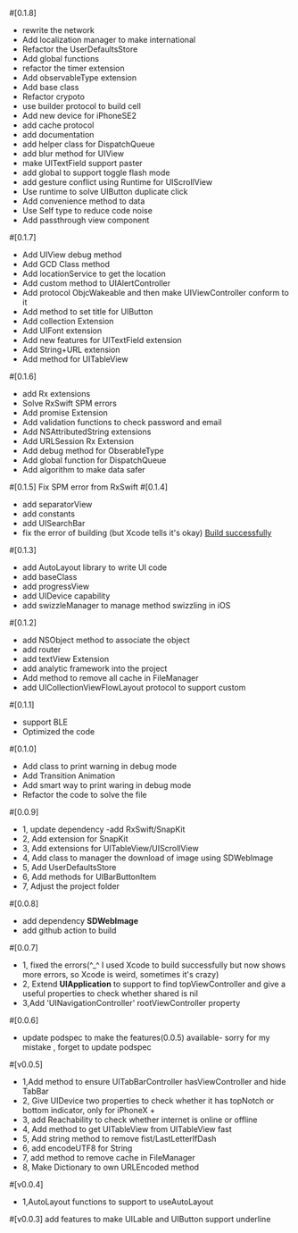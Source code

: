 
#[0.1.8]
* rewrite the network 
* Add localization manager to make international 
* Refactor the UserDefaultsStore
* Add global functions
* refactor the timer extension
* Add observableType extension
* Add base class
* Refactor crypoto
* use builder protocol to build cell
* Add new device for iPhoneSE2
* add cache protocol 
* add documentation
* add helper class for DispatchQueue
* add blur method for UIView
* make UITextField support paster
* add global to support toggle flash mode
* add gesture conflict using Runtime for UIScrollView
* Use runtime to solve UIButton duplicate click 
* Add convenience method to data
* Use Self type to reduce code noise
* Add passthrough view component


#[0.1.7]
* Add UIView debug method 
* Add GCD Class method 
* Add locationService to get the location
* Add custom method to UIAlertController
* Add protocol ObjcWakeable and then make UIViewController conform to it 
* Add method to set title for UIButton
* Add collection Extension
* Add UIFont extension
* Add new features for UITextField extension
* Add String+URL extension
* Add method for UITableView



#[0.1.6]
* add Rx extensions
* Solve RxSwift SPM errors 
*  Add promise Extension
*  Add validation functions to check password and email
*  Add NSAttributedString extensions
*  Add URLSession Rx Extension
*  Add debug method for ObserableType
*  Add global function for DispatchQueue
*  Add algorithm to make data safer


#[0.1.5]
Fix SPM error from RxSwift
#[0.1.4]
* add separatorView
* add constants 
* add UISearchBar
* fix the error of building (but Xcode tells it's okay)
[Build successfully](https://user-images.githubusercontent.com/13824297/77625025-c7afbe00-6f7d-11ea-830e-05f1424aaece.png)
![]()


#[0.1.3]
* add AutoLayout library to write UI code 
* add baseClass 
* add progressView
* add  UIDevice capability 
* add swizzleManager to manage method swizzling in iOS


#[0.1.2]
* add NSObject method to associate the object 
* add router 
* add textView Extension 
* add analytic framework into the  project
* Add method to remove all cache in FileManager
*  add UICollectionViewFlowLayout protocol to support custom



#[0.1.1]
* support BLE
* Optimized the code 


#[0.1.0]
* Add class to print warning in debug mode
* Add Transition Animation 
* Add smart way to print waring in debug mode
* Refactor the code to solve the file 

#[0.0.9]
* 1, update dependency -add RxSwift/SnapKit
* 2, Add extension for SnapKit
* 3, Add extensions for UITableView/UIScrollView
* 4, Add class to manager the download of image using SDWebImage
* 5, Add UserDefaultsStore
* 6, Add methods for UIBarButtonItem
* 7, Adjust the project folder

#[0.0.8]
* add dependency **SDWebImage**
* add github action to build

#[0.0.7]
* 1, fixed the errors(^_^ I used Xcode to build successfully but now shows more errors, so Xcode is weird, sometimes it's crazy)
* 2, Extend **UIApplication** to support to find topViewController and give a useful properties to check whether shared is nil 
* 3,Add 'UINavigationController' rootViewController property

#[0.0.6]
* update podspec to make the features(0.0.5) available- sorry for my mistake , forget to update podspec 

#[v0.0.5]
* 1,Add method to ensure UITabBarController hasViewController and hide TabBar
* 2, Give UIDevice two properties to check whether it has topNotch or bottom indicator, only for iPhoneX +
* 3, add Reachability to check whether internet is online or offline
* 4, Add method to get UITableView from UITableView fast
* 5, Add string method to remove fist/LastLetterIfDash
* 6, add encodeUTF8 for String 
* 7, add method to remove cache in FileManager
* 8, Make Dictionary to own URLEncoded method 

#[v0.0.4]
* 1,AutoLayout functions to support to useAutoLayout


#[v0.0.3]
add features to make UILable and UIButton support underline


